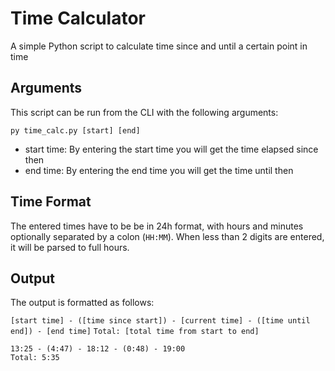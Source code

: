 # Time Calculator

A simple Python script to calculate time since and until a certain point in time

## Arguments

This script can be run from the CLI with the following arguments:

```py time_calc.py [start] [end]```

- start time: By entering the start time you will get the time elapsed since then
- end time: By entering the end time you will get the time until then

## Time Format

The entered times have to be be in 24h format, with hours and minutes optionally separated by a colon (`HH:MM`).
When less than 2 digits are entered, it will be parsed to full hours.


## Output

The output is formatted as follows:

`[start time] - ([time since start]) - [current time] - ([time until end]) - [end time]`
`Total: [total time from start to end]`

```
13:25 - (4:47) - 18:12 - (0:48) - 19:00
Total: 5:35
```